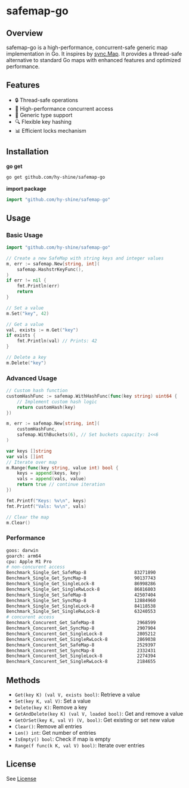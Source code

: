 # safemap-go

## Overview

safemap-go is a high-performance, concurrent-safe generic map implementation in Go. It inspires by [sync.Map](https://pkg.go.dev/sync#Map). It provides a thread-safe alternative to standard Go maps with enhanced features and optimized performance.

## Features

- 🔒 Thread-safe operations
- 🚀 High-performance concurrent access
- 🧩 Generic type support
- 🔍 Flexible key hashing
- 📊 Efficient locks mechanism

## Installation

**go get**

```bash
go get github.com/hy-shine/safemap-go
```

**import package**

```go
import "github.com/hy-shine/safemap-go"
```

## Usage

### Basic Usage

```go
import "github.com/hy-shine/safemap-go"

// Create a new SafeMap with string keys and integer values
m, err := safemap.New[string, int](
    safemap.HashstrKeyFunc(),
)
if err != nil {
    fmt.Println(err)
    return
}

// Set a value
m.Set("key", 42)

// Get a value
val, exists := m.Get("key")
if exists {
    fmt.Println(val) // Prints: 42
}

// Delete a key
m.Delete("key")
```

### Advanced Usage

```go
// Custom hash function
customHashFunc := safemap.WithHashFunc(func(key string) uint64 {
    // Implement custom hash logic
    return customHash(key)
})

m, err := safemap.New[string, int](
    customHashFunc,
    safemap.WithBuckets(6), // Set buckets capacity: 1<<6
)

var keys []string
var vals []int
// Iterate over map
m.Range(func(key string, value int) bool {
    keys = append(keys, key)
    vals = append(vals, value)
    return true // continue iteration
})

fmt.Printf("Keys: %v\n", keys)
fmt.Printf("Vals: %v\n", vals)

// Clear the map
m.Clear()
```

### Performance

```bash
goos: darwin
goarch: arm64
cpu: Apple M1 Pro
# non-concurent access
Benchmark_Single_Get_SafeMap-8                  83271890                14.59 ns/op            0 B/op          0 allocs/op
Benchmark_Single_Get_SyncMap-8                  90137743                13.28 ns/op            0 B/op          0 allocs/op
Benchmark_Single_Get_SingleLock-8               86998286                13.54 ns/op            0 B/op          0 allocs/op
Benchmark_Single_Get_SingleRwLock-8             86816803                13.81 ns/op            0 B/op          0 allocs/op
Benchmark_Single_Set_SafeMap-8                  42507404                28.68 ns/op            0 B/op          0 allocs/op
Benchmark_Single_Set_SyncMap-8                  12884960                89.79 ns/op           48 B/op          3 allocs/op
Benchmark_Single_Set_SingleLock-8               84118538                14.20 ns/op            0 B/op          0 allocs/op
Benchmark_Single_Set_SingleRwLock-8             63240553                21.04 ns/op            0 B/op          0 allocs/op
# concurent access
Benchmark_Concurent_Get_SafeMap-8                2968599               406.6 ns/op            32 B/op          1 allocs/op
Benchmark_Concurent_Get_SyncMap-8                2907904               427.1 ns/op            24 B/op          1 allocs/op
Benchmark_Concurent_Get_SingleLock-8             2805212               426.7 ns/op            24 B/op          1 allocs/op
Benchmark_Concurent_Get_SingleRwLock-8           2869038               417.1 ns/op            24 B/op          1 allocs/op
Benchmark_Concurent_Set_SafeMap-8                2529397               478.8 ns/op            58 B/op          2 allocs/op
Benchmark_Concurent_Set_SyncMap-8                2332431               534.0 ns/op            99 B/op          5 allocs/op
Benchmark_Concurent_Set_SingleLock-8             2274394               540.4 ns/op            51 B/op          2 allocs/op
Benchmark_Concurent_Set_SingleRwLock-8           2184655               553.9 ns/op            51 B/op          2 allocs/op
```

## Methods

- `Get(key K) (val V, exists bool)`: Retrieve a value
- `Set(key K, val V)`: Set a value
- `Delete(key K)`: Remove a key
- `GetAndDelete(key K) (val V, loaded bool)`: Get and remove a value
- `GetOrSet(key K, val V) (V, bool)`: Get existing or set new value
- `Clear()`: Remove all entries
- `Len() int`: Get number of entries
- `IsEmpty() bool`: Check if map is empty
- `Range(f func(k K, val V) bool)`: Iterate over entries

## License

See [License](./LICENSE)
